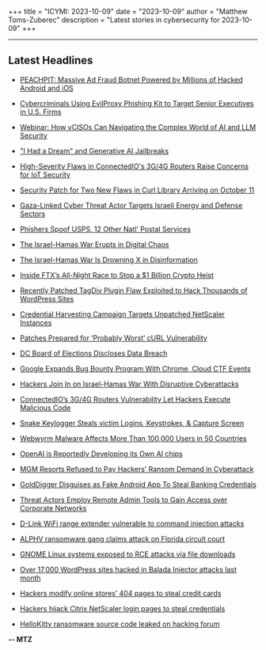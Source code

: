+++
title = "ICYMI: 2023-10-09"
date = "2023-10-09"
author = "Matthew Toms-Zuberec"
description = "Latest stories in cybersecurity for 2023-10-09"
+++

---------------------------------------------------------------------------
## Latest Headlines
- [PEACHPIT: Massive Ad Fraud Botnet Powered by Millions of Hacked Android and iOS](https://thehackernews.com/2023/10/peachpit-massive-ad-fraud-botnet.html)

- [Cybercriminals Using EvilProxy Phishing Kit to Target Senior Executives in U.S. Firms](https://thehackernews.com/2023/10/cybercriminals-using-evilproxy-phishing.html)

- [Webinar: How vCISOs Can Navigating the Complex World of AI and LLM Security](https://thehackernews.com/2023/10/webinar-how-vcisos-can-navigating.html)

- ["I Had a Dream" and Generative AI Jailbreaks](https://thehackernews.com/2023/10/i-had-dream-and-generative-ai-jailbreaks.html)

- [High-Severity Flaws in ConnectedIO's 3G/4G Routers Raise Concerns for IoT Security](https://thehackernews.com/2023/10/high-severity-flaws-in-connectedios.html)

- [Security Patch for Two New Flaws in Curl Library Arriving on October 11](https://thehackernews.com/2023/10/security-patch-for-two-new-flaws-in.html)

- [Gaza-Linked Cyber Threat Actor Targets Israeli Energy and Defense Sectors](https://thehackernews.com/2023/10/gaza-linked-cyber-threat-actor-targets.html)

- [Phishers Spoof USPS, 12 Other Natl’ Postal Services](https://krebsonsecurity.com/2023/10/phishers-spoof-usps-12-other-natl-postal-services/)

- [The Israel-Hamas War Erupts in Digital Chaos](https://www.wired.com/story/israel-hamas-war-hacktivism/)

- [The Israel-Hamas War Is Drowning X in Disinformation](https://www.wired.com/story/x-israel-hamas-war-disinformation/)

- [Inside FTX’s All-Night Race to Stop a $1 Billion Crypto Heist](https://www.wired.com/story/ftx-1-billion-crypto-heist/)

- [Recently Patched TagDiv Plugin Flaw Exploited to Hack Thousands of WordPress Sites](https://www.securityweek.com/recently-patched-tagdiv-plugin-flaw-exploited-to-hack-thousands-of-wordpress-sites/)

- [Credential Harvesting Campaign Targets Unpatched NetScaler Instances](https://www.securityweek.com/credential-harvesting-campaign-targets-unpatched-netscaler-instances/)

- [Patches Prepared for ‘Probably Worst’ cURL Vulnerability](https://www.securityweek.com/patches-prepared-for-probably-worst-curl-vulnerability/)

- [DC Board of Elections Discloses Data Breach](https://www.securityweek.com/dc-board-of-elections-discloses-data-breach/)

- [Google Expands Bug Bounty Program With Chrome, Cloud CTF Events](https://www.securityweek.com/google-expands-bug-bounty-program-with-chrome-cloud-ctf-events/)

- [Hackers Join In on Israel-Hamas War With Disruptive Cyberattacks](https://www.securityweek.com/hackers-join-in-on-israel-hamas-war-with-disruptive-cyberattacks/)

- [ConnectedIO’s 3G/4G Routers Vulnerability Let Hackers Execute Malicious Code](https://cybersecuritynews.com/connectedios-3g-4g-routers-vulnerability/)

- [Snake Keylogger Steals victim Logins, Keystrokes, & Capture Screen](https://cybersecuritynews.com/snake-keylogger-malware/)

- [Webwyrm Malware Affects More Than 100,000 Users in 50 Countries](https://cybersecuritynews.com/webwyrm-malware-affects-users/)

- [OpenAI is Reportedly Developing its Own AI chips](https://cybersecuritynews.com/openai-making-its-own-ai-chips/)

- [MGM Resorts Refused to Pay Hackers’ Ransom Demand in Cyberattack](https://cybersecuritynews.com/mgm-resorts-in-cyberattack/)

- [GoldDigger Disguises as Fake Android App To Steal Banking Credentials](https://cybersecuritynews.com/golddigger-disguises-as-fake-android-app/)

- [Threat Actors Employ Remote Admin Tools to Gain Access over Corporate Networks](https://cybersecuritynews.com/threat-actors-employ-remote-admin-tools/)

- [D-Link WiFi range extender vulnerable to command injection attacks](https://www.bleepingcomputer.com/news/security/d-link-wifi-range-extender-vulnerable-to-command-injection-attacks/)

- [ALPHV ransomware gang claims attack on Florida circuit court](https://www.bleepingcomputer.com/news/security/alphv-ransomware-gang-claims-attack-on-florida-circuit-court/)

- [GNOME Linux systems exposed to RCE attacks via file downloads](https://www.bleepingcomputer.com/news/security/gnome-linux-systems-exposed-to-rce-attacks-via-file-downloads/)

- [Over 17,000 WordPress sites hacked in Balada Injector attacks last month](https://www.bleepingcomputer.com/news/security/over-17-000-wordpress-sites-hacked-in-balada-injector-attacks-last-month/)

- [Hackers modify online stores’ 404 pages to steal credit cards](https://www.bleepingcomputer.com/news/security/hackers-modify-online-stores-404-pages-to-steal-credit-cards/)

- [Hackers hijack Citrix NetScaler login pages to steal credentials](https://www.bleepingcomputer.com/news/security/hackers-hijack-citrix-netscaler-login-pages-to-steal-credentials/)

- [HelloKitty ransomware source code leaked on hacking forum](https://www.bleepingcomputer.com/news/security/hellokitty-ransomware-source-code-leaked-on-hacking-forum/)

**-- MTZ**